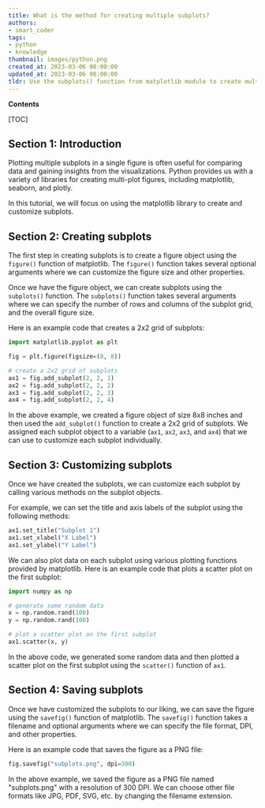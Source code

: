 ```yaml
---
title: What is the method for creating multiple subplots?
authors:
- smart_coder
tags:
- python
- knowledge
thumbnail: images/python.png
created_at: 2023-03-06 00:00:00
updated_at: 2023-03-06 00:00:00
tldr: Use the subplots() function from matplotlib module to create multiple subplots and plot on each individual subplot using its respective axis.
---
```


**Contents**

[TOC]

## Section 1: Introduction
Plotting multiple subplots in a single figure is often useful for comparing data and gaining insights from the visualizations. Python provides us with a variety of libraries for creating multi-plot figures, including matplotlib, seaborn, and plotly.

In this tutorial, we will focus on using the matplotlib library to create and customize subplots.

## Section 2: Creating subplots
The first step in creating subplots is to create a figure object using the `figure()` function of matplotlib. The `figure()` function takes several optional arguments where we can customize the figure size and other properties.

Once we have the figure object, we can create subplots using the `subplots()` function. The `subplots()` function takes several arguments where we can specify the number of rows and columns of the subplot grid, and the overall figure size. 

Here is an example code that creates a 2x2 grid of subplots:

```python
import matplotlib.pyplot as plt

fig = plt.figure(figsize=(8, 8))

# create a 2x2 grid of subplots
ax1 = fig.add_subplot(2, 2, 1)
ax2 = fig.add_subplot(2, 2, 2)
ax3 = fig.add_subplot(2, 2, 3)
ax4 = fig.add_subplot(2, 2, 4)
```

In the above example, we created a figure object of size 8x8 inches and then used the `add_subplot()` function to create a 2x2 grid of subplots. We assigned each subplot object to a variable (`ax1`, `ax2`, `ax3`, and `ax4`) that we can use to customize each subplot individually.

## Section 3: Customizing subplots
Once we have created the subplots, we can customize each subplot by calling various methods on the subplot objects.

For example, we can set the title and axis labels of the subplot using the following methods:

```python
ax1.set_title("Subplot 1")
ax1.set_xlabel("X Label")
ax1.set_ylabel("Y Label")
```

We can also plot data on each subplot using various plotting functions provided by matplotlib. Here is an example code that plots a scatter plot on the first subplot:

```python
import numpy as np

# generate some random data
x = np.random.rand(100)
y = np.random.rand(100)

# plot a scatter plot on the first subplot
ax1.scatter(x, y)
```

In the above code, we generated some random data and then plotted a scatter plot on the first subplot using the `scatter()` function of `ax1`.

## Section 4: Saving subplots
Once we have customized the subplots to our liking, we can save the figure using the `savefig()` function of matplotlib. The `savefig()` function takes a filename and optional arguments where we can specify the file format, DPI, and other properties.

Here is an example code that saves the figure as a PNG file:

```python
fig.savefig("subplots.png", dpi=300)
```

In the above example, we saved the figure as a PNG file named "subplots.png" with a resolution of 300 DPI. We can choose other file formats like JPG, PDF, SVG, etc. by changing the filename extension.
